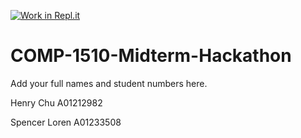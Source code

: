[![Work in Repl.it](https://classroom.github.com/assets/work-in-replit-14baed9a392b3a25080506f3b7b6d57f295ec2978f6f33ec97e36a161684cbe9.svg)](https://classroom.github.com/online_ide?assignment_repo_id=312393&assignment_repo_type=GroupAssignmentRepo)
# COMP-1510-Midterm-Hackathon

Add your full names and student numbers here.

Henry Chu A01212982

Spencer Loren A01233508
